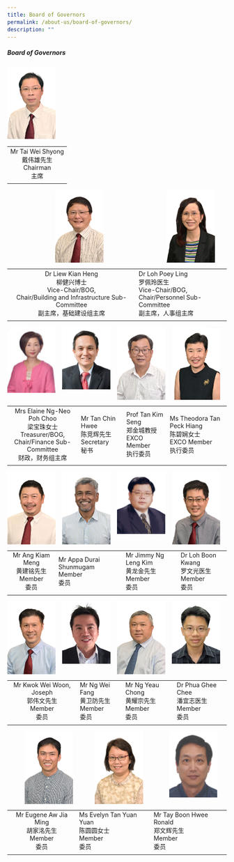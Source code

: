 ```yaml
---
title: Board of Governors
permalink: /about-us/board-of-governors/
description: ""
---
```

##### Board of Governors

<img style="width:22%" src="/images/chairman1.jpg">

|   |
|:-:|
| Mr Tai Wei Shyong  <br>戴伟雄先生  <br>Chairman  <br>主席  |
|   |

<img align="left" style="width:22%;margin-left:110px;" src="/images/vicechair3.jpg">
<img align="left" style="width:22%;margin-left:145px;" src="/images/vicechair4.jpg">
<br clear="left">

|   |   |
|:-:|---|
| Dr Liew Kian Heng  <br>柳健兴博士  <br>Vice-Chair/BOG,  <br>Chair/Building and Infrastructure Sub-Committee  <br>副主席，基础建设组主席  | Dr Loh Poey Ling  <br>罗佩玲医生  <br>Vice-Chair/BOG,  <br>Chair/Personnel Sub-Committee  <br>副主席，人事组主席  |
|   |   |

<img align="left" style="width:22%;margin-right:15px;" src="/images/finance.png">
<img align="left" style="width:22%;margin-right:15px;" src="/images/secretary1.png">
<img align="left" style="width:22%;margin-right:15px;" src="/images/excomem1.jpg">
<img align="left" style="width:22%;margin-right:15px;" src="/images/excomem2.jpg">
<br clear="left">

|   |   |   |   |
|:-:|---|---|---|
| Mrs Elaine Ng-Neo Poh Choo  <br>梁宝珠女士  <br>Treasurer/BOG,  <br>Chair/Finance Sub-Committee  <br>财政，财务组主席  | Mr Tan Chin Hwee  <br>陈竞辉先生  <br>Secretary  <br>秘书  | Prof Tan Kim Seng  <br>郑金城教授  <br>EXCO Member  <br>执行委员  | Ms Theodora Tan Peck Hiang  <br>陈碧娴女士  <br>EXCO Member  <br>执行委员  |
|   |   |   |   |

<img align="left" style="width:22%;margin-right:15px;" src="/images/member16.jpg">
<img align="left" style="width:22%;margin-right:15px;" src="/images/member17.jpg">
<img align="left" style="width:22%;margin-right:15px;" src="/images/member18.png">
<img align="left" style="width:22%;margin-right:15px;" src="/images/member19.jpg">
<br clear="left">

|   |   |   |   |
|:-:|---|---|---|
| Mr Ang Kiam Meng  <br>黄建铭先生  <br>Member  <br>委员  | Mr Appa Durai Shunmugam  <br>Member  <br>委员  | Mr Jimmy Ng Leng Kim  <br>黄龙金先生  <br>Member  <br>委员  | Dr Loh Boon Kwang  <br>罗文光医生  <br>Member  <br>委员  |
|   |   |   |   |

<img align="left" style="width:22%;margin-right:15px;" src="/images/member20.jpg">
<img align="left" style="width:22%;margin-right:15px;" src="/images/member21.png">
<img align="left" style="width:22%;margin-right:15px;" src="/images/member22.jpg">
<img align="left" style="width:22%;margin-right:15px;" src="/images/member23.png">
<br clear="left">

|   |   |   |   |
|:-:|---|---|---|
| Mr Kwok Wei Woon, Joseph  <br>郭伟文先生  <br>Member  <br>委员  | Mr Ng Wei Fang  <br>黄卫防先生  <br>Member  <br>委员  | Mr Ng Yeau Chong  <br>黄耀宗先生  <br>Member  <br>委员  | Dr Phua Ghee Chee  <br>潘宜志医生  <br>Member  <br>委员  |
|   |   |   |   |

<img align="left" style="width:22%;margin-left:40px;" src="/images/member24.jpg">
<img align="left" style="width:22%;margin-left:50px;" src="/images/member25.jpg">
<img align="left" style="width:22%;margin-left:60px;" src="/images/member26.png">
<br clear="left">

|   |   |   |
|:-:|---|---|
| Mr Eugene Aw Jia Ming  <br>胡家洺先生  <br>Member  <br>委员  | Ms Evelyn Tan Yuan Yuan  <br>陈圆圆女士  <br>Member  <br>委员  | Mr Tay Boon Hwee Ronald  <br>郑文辉先生  <br>Member  <br>委员  |
|   |   |   |